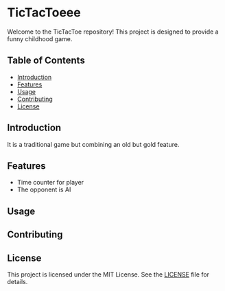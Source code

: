 # TicTacToeee

Welcome to the TicTacToe repository! This project is designed to provide a funny childhood game.

## Table of Contents

- [Introduction](#introduction)
- [Features](#features)
- [Usage](#usage)
- [Contributing](#contributing)
- [License](#license)

## Introduction

It is a traditional game but combining an old but gold feature.

## Features

- Time counter for player
- The opponent is AI

## Usage

## Contributing

## License

This project is licensed under the MIT License. See the [LICENSE](LICENSE) file for details.